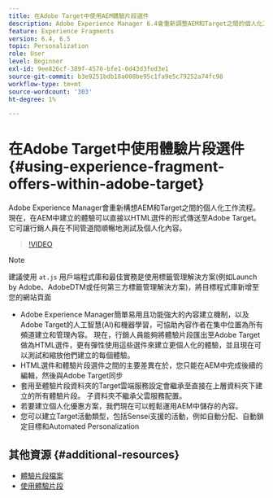 ```yaml
---
title: 在Adobe Target中使用AEM體驗片段選件
description: Adobe Experience Manager 6.4會重新調整AEM和Target之間的個人化工作流程。 現在，在AEM中建立的體驗可以直接以HTML選件的形式傳送至Adobe Target。 它可讓行銷人員在不同管道間順暢地測試及個人化內容。
feature: Experience Fragments
version: 6.4, 6.5
topic: Personalization
role: User
level: Beginner
exl-id: 9ee826cf-389f-4570-bfe1-0d43d3fed3e1
source-git-commit: b3e9251bdb18a008be95c1fa9e5c79252a74fc98
workflow-type: tm+mt
source-wordcount: '303'
ht-degree: 1%

---
```


# 在Adobe Target中使用體驗片段選件{#using-experience-fragment-offers-within-adobe-target}

Adobe Experience Manager會重新構想AEM和Target之間的個人化工作流程。 現在，在AEM中建立的體驗可以直接以HTML選件的形式傳送至Adobe Target。 它可讓行銷人員在不同管道間順暢地測試及個人化內容。

>[!VIDEO](https://video.tv.adobe.com/v/22383?quality=12&learn=on)

>[!NOTE]
>
>建議使用 `at.js` 用戶端程式庫和最佳實務是使用標籤管理解決方案(例如Launch by Adobe、AdobeDTM或任何第三方標籤管理解決方案)，將目標程式庫新增至您的網站頁面


* Adobe Experience Manager簡單易用且功能強大的內容建立機制，以及Adobe Target的人工智慧(AI)和機器學習，可協助內容作者在集中位置為所有頻道建立和管理內容。 現在，行銷人員能夠將體驗片段匯出至Adobe Target做為HTML選件，更有彈性使用這些選件來建立更個人化的體驗，並且現在可以測試和縮放他們建立的每個體驗。
* HTML選件和體驗片段選件之間的主要差異在於，您只能在AEM中完成後續的編輯，然後與Adobe Target同步
* 套用至體驗片段資料夾的Target雲端服務設定會繼承至直接在上層資料夾下建立的所有體驗片段。 子資料夾不繼承父雲服務配置。
* 若要建立個人化優惠方案，我們現在可以輕鬆運用AEM中儲存的內容。
* 您可以建立Target活動類型，包括Sensei支援的活動，例如自動分配、自動鎖定目標和Automated Personalization

## 其他資源 {#additional-resources}

* [體驗片段檔案](https://experienceleague.adobe.com/docs/experience-manager-65/authoring/authoring/experience-fragments.html)
* [使用體驗片段](/help/sites/experience-fragments/experience-fragments-feature-video-use.md)
